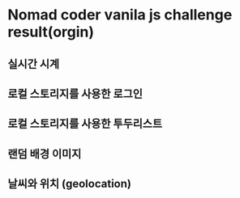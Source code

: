 # Nomad coder vanila js challenge result(orgin)

## 실시간 시계

## 로컬 스토리지를 사용한 로그인

## 로컬 스토리지를 사용한 투두리스트

## 랜덤 배경 이미지

## 날씨와 위치 (geolocation)
